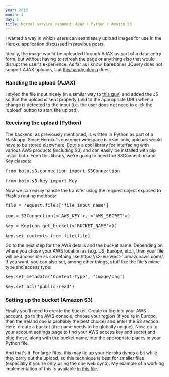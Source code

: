 ```yaml
---
year: 2013
month: 4
day: 5
title: Normal service resumed: AJAX + Python + Amazon S3
---
```


<p>
I wanted a way in which users can seamlessly upload images for use in the Heroku application discussed in previous posts.</p>
<p>Ideally, the image would be uploaded through AJAX as part of a data-entry form, but without having to refresh the page or anything else that would disrupt the user's experience. As far as I know, barebones JQuery does not support AJAX uploads, but <a href="http://www.malsup.com/jquery/form/#file-upload" target="_blank">this handy plugin</a> does.</p>
<h3>Handling the upload (AJAX)</h3>
<p>I styled the file input nicely (in a similar way to <a href="http://ericbidelman.tumblr.com/post/14636214755/making-file-inputs-a-pleasure-to-look-at" target="_blank">this guy</a>) and added the JS so that the upload is sent properly (and to the appropriate URL) when a change is detected to the input (i.e. the user does not need to click the 'upload' button to start the upload).</p>
<h3>Receiving the upload (Python)</h3>
<p>The backend, as previously mentioned, is written in Python as part of a Flask app. Since Heroku's customer webspace is read-only, uploads would have to be stored elsewhere. <a href="http://boto.s3.amazonaws.com/index.html" target="_blank">Boto</a>'s a cool library for interfacing with various AWS products (including S3) and can easily be installed with <span class="code">pip install boto</span>. From this library, we're going to need the <span class="code">S3Connection</span> and <span class="code">Key</span> classes:</p>
<pre class="python">
from boto.s3.connection import S3Connection<br />
from boto.s3.key import Key
</pre>
<p>Now we can easily handle the transfer using the <span class="code">request</span> object exposed to Flask's routing methods:</p>
<pre class="python">
file = request.files['file_input_name']<br />
con = S3Connection(<'AWS_KEY'>, <'AWS_SECRET'>)<br />
key = Key(con.get_bucket(<'BUCKET_NAME'>))<br />
key.set_contents_from_file(file)
</pre>
<p>Go to the next step for the AWS details and the bucket name. Depending on where you chose your AWS location as (e.g. US, Europe, etc.), then your file will be accessible as something like <span class="code">https://s3-eu-west-1.amazonaws.com/<BUCKET_NAME>/<FILENAME></span>. If you want, you can also set, among other things, stuff like the file's mime type and access type:</p>
<pre class="python">
key.set_metadata('Content-Type', 'image/png')<br />
key.set_acl('public-read')</pre>
<h3>Setting up the bucket (Amazon S3)</h3>
<p>Finally you'll need to create the bucket. Create or log into your AWS account, go to the AWS console, choose your region (if you're in Europe, then the Ireland one is probably the best choice) and enter the S3 section. Here, create a bucket (the name needs to be globally unique). Now, go to your account settings page to find your AWS access key and secret and plug these, along with the bucket name, into the appropriate places in your Python file.</p>
<p>And that's it. For large files, this may tie up your Heroku dynos a bit while they carry out the upload, so this technique is best for smaller files (especially if you're only using the one web dyno). My example of a working implementation of this is available <a href="https://github.com/flyingsparx/niteowl-web/blob/master/api.py" target="_blank">in this file</a>.</p>
